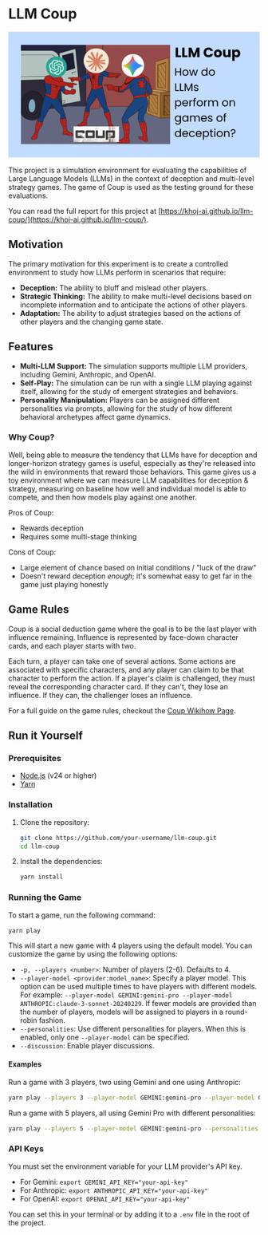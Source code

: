 # LLM Coup

![llm coup cover image](./docs/spiderman-llm-coup.png)

This project is a simulation environment for evaluating the capabilities of Large Language Models (LLMs) in the context of deception and multi-level strategy games. The game of Coup is used as the testing ground for these evaluations.

You can read the full report for this project at [https://khoj-ai.github.io/llm-coup/](https://khoj-ai.github.io/llm-coup/).

## Motivation

The primary motivation for this experiment is to create a controlled environment to study how LLMs perform in scenarios that require:

*   **Deception:** The ability to bluff and mislead other players.
*   **Strategic Thinking:** The ability to make multi-level decisions based on incomplete information and to anticipate the actions of other players.
*   **Adaptation:** The ability to adjust strategies based on the actions of other players and the changing game state.

## Features

*   **Multi-LLM Support:** The simulation supports multiple LLM providers, including Gemini, Anthropic, and OpenAI.
*   **Self-Play:** The simulation can be run with a single LLM playing against itself, allowing for the study of emergent strategies and behaviors.
*   **Personality Manipulation:** Players can be assigned different personalities via prompts, allowing for the study of how different behavioral archetypes affect game dynamics.

### Why Coup?

Well, being able to measure the tendency that LLMs have for deception and longer-horizon strategy games is useful, especially as they're released into the wild in environments that reward those behaviors. This game gives us a toy environment where we can measure LLM capabilities for deception & strategy, measuring on baseline how well and individual model is able to compete, and then how models play against one another.

Pros of Coup:
- Rewards deception
- Requires some multi-stage thinking

Cons of Coup:
- Large element of chance based on initial conditions / "luck of the draw"
- Doesn't reward deception _enough_; it's somewhat easy to get far in the game just playing honestly

## Game Rules

Coup is a social deduction game where the goal is to be the last player with influence remaining. Influence is represented by face-down character cards, and each player starts with two.

Each turn, a player can take one of several actions. Some actions are associated with specific characters, and any player can claim to be that character to perform the action. If a player's claim is challenged, they must reveal the corresponding character card. If they can't, they lose an influence. If they can, the challenger loses an influence.

For a full guide on the game rules, checkout the [Coup Wikihow Page](https://www.wikihow.com/Play-Coup).

## Run it Yourself

### Prerequisites

*   [Node.js](https://nodejs.org/en/) (v24 or higher)
*   [Yarn](https://yarnpkg.com/)

### Installation

1.  Clone the repository:

    ```bash
    git clone https://github.com/your-username/llm-coup.git
    cd llm-coup
    ```

2.  Install the dependencies:

    ```bash
    yarn install
    ```

### Running the Game

To start a game, run the following command:

```bash
yarn play
```

This will start a new game with 4 players using the default model. You can customize the game by using the following options:

*   `-p, --players <number>`: Number of players (2-6). Defaults to 4.
*   `--player-model <provider:model_name>`: Specify a player model. This option can be used multiple times to have players with different models. For example: `--player-model GEMINI:gemini-pro --player-model ANTHROPIC:claude-3-sonnet-20240229`. If fewer models are provided than the number of players, models will be assigned to players in a round-robin fashion.
*   `--personalities`: Use different personalities for players. When this is enabled, only one `--player-model` can be specified.
*   `--discussion`: Enable player discussions.

#### Examples

Run a game with 3 players, two using Gemini and one using Anthropic:
```bash
yarn play --players 3 --player-model GEMINI:gemini-pro --player-model GEMINI:gemini-pro --player-model ANTHROPIC:claude-3-sonnet-20240229
```

Run a game with 5 players, all using Gemini Pro with different personalities:
```bash
yarn play --players 5 --player-model GEMINI:gemini-pro --personalities
```

### API Keys

You must set the environment variable for your LLM provider's API key.

*   For Gemini: `export GEMINI_API_KEY="your-api-key"`
*   For Anthropic: `export ANTHROPIC_API_KEY="your-api-key"`
*   For OpenAI: `export OPENAI_API_KEY="your-api-key"`

You can set this in your terminal or by adding it to a `.env` file in the root of the project.
